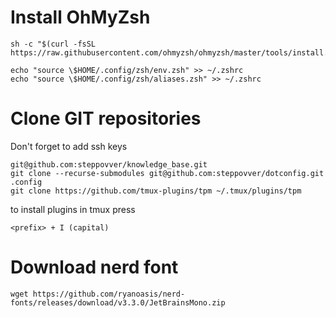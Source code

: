 # Install OhMyZsh
~~~
sh -c "$(curl -fsSL https://raw.githubusercontent.com/ohmyzsh/ohmyzsh/master/tools/install.sh)"

echo "source \$HOME/.config/zsh/env.zsh" >> ~/.zshrc
echo "source \$HOME/.config/zsh/aliases.zsh" >> ~/.zshrc
~~~
# Clone GIT repositories
Don't forget to add ssh keys
```
git@github.com:steppovver/knowledge_base.git
git clone --recurse-submodules git@github.com:steppovver/dotconfig.git .config
git clone https://github.com/tmux-plugins/tpm ~/.tmux/plugins/tpm
```
to install plugins in tmux press 
```
<prefix> + I (capital)
```
# Download nerd font
```
wget https://github.com/ryanoasis/nerd-fonts/releases/download/v3.3.0/JetBrainsMono.zip
```
